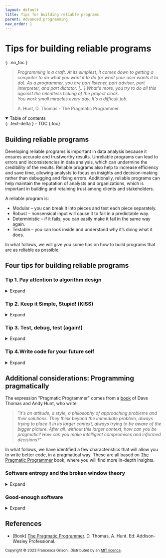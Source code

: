 ```yaml
---
layout: default
title: Tips for building reliable programs
parent: Advanced programming
nav_order: 1
---
```

# Tips for building reliable programs
{: .no_toc }


> *Programming is a craft. At its simplest, it comes down to getting a computer to do what you
want it to do (or what your user wants it to do). As a programmer, you are part listener, part
advisor, part interpreter, and part dictator. [...] What's more, you try to do all this against the relentless ticking
of the project clock.* \
> *You work small miracles every day. It's a difficult job.*
> 
> A. Hunt, D. Thomas - The Pragmatic Programmer.


<details open markdown="block">
  <summary>
    Table of contents
  </summary>
  {: .text-delta }
- TOC
{:toc}
</details>

## Building reliable programs

Developing reliable programs is important in data analysis because it ensures accurate and trustworthy results. Unreliable 
programs can lead to errors and inconsistencies in data analysis, which can undermine the credibility of the results. Reliable 
programs also help to increase efficiency and save time, allowing analysts to focus on insights and decision-making rather 
than debugging and fixing errors. Additionally, reliable programs can help maintain the reputation of analysts and organizations, 
which is important in building and retaining trust among clients and stakeholders.

A reliable program is:

- Modular – you can break it into pieces and test each piece separately.
- Robust – nonsensical input will cause it to fail in a predictable way.
- Deterministic – if it fails, you can easily make it fail in the same way again.
- Testable – you can look inside and understand why it’s doing what it does. 

In what follows, we will give you some tips on how to build programs that are as reliable as possible. 

## Four tips for building reliable programs

### Tip 1. Pay attention to algorithm design
<details close markdown="block">
  <summary>
    Expand
  </summary>

<img src="https://image.jimcdn.com/app/cms/image/transf/dimension=4000x3000:format=png/path/s29986025e909bb6f/image/i41a39f035fa11d70/version/1641979489/enough-design-upfront-vor-big-design-upfront.png" width=600>

<sup>Image credits [Agile Agreement](https://www.agileagreement.com/2020/07/21/enough-design-upfront-vor-big-design-upfront/)</sup>

Algorithm design is important because it determines how efficiently and accurately a program solves a problem. A well-designed 
algorithm can reduce the time and resources required to complete a task, improve the quality of results, and make programs more 
reliable and robust. In contrast, a poorly designed algorithm can result in errors, slow down program execution, and waste resources. 
Effective algorithm design involves understanding the problem requirements, choosing appropriate data structures and algorithms, 
and optimizing the algorithm for performance and accuracy. By focusing on algorithm design, developers can create more efficient 
and effective programs that provide better outcomes for users.

When it comes to algorithm design, there are many 'flavours' of it, that vary in terms of the level of planning and documentation involved:

**1. NDUF** (No Design Up Front).

NDUF is an approach to software development that focuses on creating software through a 
process of continuous iteration and feedback. This methodology is often used in Agile software development, 
where the emphasis is on delivering working software quickly and making changes in response to feedback.

Advantages:
   - Allows for flexibility and adaptation to changing requirements
   - Can be more efficient in delivering working software quickly
   - Can encourage collaboration and communication among team members

Disadvantages:
- May result in incomplete or inconsistent documentation
- Can lead to technical debt or code that is difficult to maintain over time
- May require more effort to ensure overall project cohesiveness

**2. EDUF** (Exploratory Design Up Front) 

EDUF is an approach that involves creating a high-level design for the software before 
development begins. This design is then used to guide the development process, with modifications made as necessary based 
on feedback and testing.

Advantages:
- Provides a clear plan for software development
- Can help identify potential issues early in the development process
- Allows for more efficient use of resources

Disadvantages:
- May lead to rigidity in the development process
- Can result in over-emphasis on planning and documentation rather than actual development
- May not be well-suited for projects with rapidly changing requirements

**3. BDUF** (Big Design Up Front) 

BDUF is an approach that involves creating a detailed design for the software before development 
begins. This design is then used to guide the development process, with little deviation from the original plan.

Advantages:
- Provides a comprehensive and detailed plan for software development
- Can help identify potential issues early in the development process
- Can ensure consistency in the development process

- Disadvantages:
- May lead to inflexibility in responding to changes in requirements
- Can result in over-emphasis on planning and documentation rather than actual development
- Can be time-consuming and resource-intensive

NDUF, EDUF, and BDUF each have their own set of advantages and disadvantages. The choice between these methodologies depends on the specific needs of the project and the team's preferences and capabilities. NDUF and EDUF are generally more suitable for projects with changing requirements, while BDUF is more suitable for projects with well-defined requirements that require a high level of planning and documentation.

</details>

### Tip 2. Keep it Simple, Stupid! (KISS)

<details close markdown="block">
  <summary>
    Expand
  </summary>

KISS (Keep It Simple, Stupid!) is a design principle noted by the U.S. Navy in the [1960s](https://en.wikipedia.org/wiki/KISS_principle#cite_note-TDal-1). 
According to the KISS principle, most systems work best if they are simple rather than complicated. 
Therefore, simplicity should be a key goal in design, while unnecessary complexity should be avoided.

As you code your next big project, ensure your programming is simple and clear to understand. The code should not give 
other human beings (or your future self 😉) difficulties when modifying or changing it.

These are some general guidelines on how to keep your code simple:
* *Keep it small.* Your methods need to be small (e.g., not exceeding 40-50 lines).
* *One-method-at-a-time.* Each method should solve only one problem.
* *Chunk your approach.* Make sure you’ve broken all the conditions you have in down into smaller blocks of codes.

Always Keep It Simple, Stupid (KISS) allows you and fellow programmers to identify bugs quickly. It also helps you modify and make further changes to the code. It is one of the most common lean principles in agile software engineering.

</details>

### Tip 3. Test, debug, test (again!)

<details close markdown="block">
  <summary>
    Expand
  </summary>

Testing and debugging are both essential parts of the software development process, which should always considered when writing code:

- *Testing* is the process of verifying that a piece of code works as expected. It involves running the code with a variety 
of inputs and checking that it produces the correct output. The purpose of testing is to catch errors early in the development process, 
before the code is deployed to users. Testing can be done manually, where a person manually tests the code, or automated, where 
a software tool is used to run tests automatically.
- *Debugging* is the process of finding and fixing errors in code. When a program doesn't work as expected, debugging helps 
identify the cause of the problem and make necessary changes to fix it. Debugging involves analyzing the code line-by-line 
to find where the error occurred and then making changes to the code to fix it. Debugging can be done with the help of a 
debugging tool or manually by adding print statements to track the code's execution.

Here are a few tips for you, to help test and debug your code
1. Always plan for debugging in your development process.
2. Test early and often. It helps to catch errors early in the development process and reduces the chances of bugs making their way into the final product. Test frequently, ideally after every major change.
3. Use automated testing tools if necessary. Automated testing tools can help streamline the testing process and catch errors more efficiently. 
Tools such as [pytest](https://docs.pytest.org/en/7.3.x/) and [unittest](https://docs.python.org/3/library/unittest.html) can be used to automate testing.
4. Break your code into manageable pieces: Breaking your code into smaller, manageable pieces makes it easier to debug and test. Modular code design helps to minimize the impact of errors, making them easier to detect and fix.
5. Don't assume anything. Don't assume that your code works as intended. Instead, test it and verify that it produces the expected results.

</details>

### Tip 4.Write code for your future self


<details close markdown="block">
  <summary>
    Expand
  </summary>

Writing code for one's future self is an important practice that can save time, reduce errors, and make software easier to maintain. 
Here are a few reasons why writing code with your future self in mind is so important:
- Code is often revisited: In most software projects, code is not written once and forgotten. Instead, it is often revisited 
multiple times for updates, bug fixes, or new features. When you write code with your future self in mind, you are creating a more efficient, effective workflow for your future self to work with.
- Reducing cognitive load: When we write code, we often do it in a way that makes sense to us at the time. However, 
when we revisit that code weeks, months, or even years later, we may have trouble remembering what we were thinking at the time. By writing code that is easy to read and understand, you are reducing the cognitive load on your future self.
- Saving time: By writing clean, modular, and well-documented code, you can save time in the long run. When you need to make
updates or add new features, you can easily find the code you need and understand how it works. This can save you time in the long run and prevent unnecessary delays.
- Easier collaboration: If you are working on a project with others, writing code with your future self in mind can also
make it easier for your teammates to work with. By making your code more readable and understandable, you are reducing the chances of misunderstandings and errors.


<img src="https://cdn.vox-cdn.com/thumbor/iXlaC9fjNJ0XBV3t7_qNLBKBol8=/148x0:1768x1215/1200x800/filters:focal(148x0:1768x1215)/cdn.vox-cdn.com/uploads/chorus_image/image/46650366/bttf.0.0.png" width=600>

Overall, writing code with your future self in mind is a good habit to develop. By doing so, you can create more efficient, maintainable, and effective software that will save you time and effort in the long run.

</details>

## Additional considerations: Programming pragmatically

The expression "Pragmatic Programmer" comes from a [book](https://pragprog.com/titles/tpp20/the-pragmatic-programmer-20th-anniversary-edition/) 
of Dave Thomas and Andy Hunt, who write:
> *"it's an attitude, a style, a philosophy of approaching problems and their solutions. They think beyond the immediate problem,
always trying to place it in its larger context, always trying to be aware of the bigger picture.
After all, without this larger context, how can you be pragmatic? How can you make
intelligent compromises and informed decisions?"*

In what follows, we have identified a few characteristics that will allow you to write better code, in a pragmatical way. These are all based on [The Pragmatic Programmer](https://pragprog.com/titles/tpp20/the-pragmatic-programmer-20th-anniversary-edition/) 
book, where you will find more in-depth insights. 

### Software entropy and the broken window theory

<details close markdown="block">
  <summary>
    Expand
  </summary>


Like the well-known concept in physics, also software can experience entropy. 
The excessive increase of disorder in a piece of software is often referred to as "[software rot](https://en.wikipedia.org/wiki/Software_rot)".

Despite plans and efforts, a project can experience ruin and decay. Yet there are other
projects that, despite enormous difficulties, complexity and constant setbacks, still manage to not rot. 
What makes the difference?

**The broken window theory.** The state of buildings in urban areas can vary greatly, with some being well-maintained and aesthetically pleasing, 
while others are decaying. The reason for this discrepancy has been explored by experts in the field 
of urban decay and crime, who have uncovered a fascinating catalyst that can rapidly lead to the destruction and 
abandonment of a once-inhabited building -- *a broken window*. When a broken window is left unrepaired for an extended 
period, it can create a feeling of neglect among the building's occupants. 
This can lead to a perception that the authorities responsible for the building don't care about its upkeep. 
As a result, other windows may get broken, littering may occur, and graffiti may appear, eventually causing severe structural damage. 
In a short span of time, the owner may lose interest in repairing the building, and the initial perception of neglect becomes an undeniable reality.

The "Broken Window Theory" has inspired Police departments in large cities to address small issues and minor offenses
to prevent serious crime by addressing minor offenses. This approach has proven successful in practice as cracking down 
on small infractions such as broken windows and graffiti has led to a decrease in major crimes.

<p align="center">
<img src="https://img.rawpixel.com/s3fs-private/rawpixel_images/website_content/px855684-image-kwyo946a.jpg?w=800&dpr=1&fit=default&crop=default&q=65&vib=3&con=3&usm=15&bg=F4F4F3&ixlib=js-2.2.1&s=314279ca4d66375ffbe75e40ec35db27" width=450>
</p>

The "Broken Window Theory" also applies to software. Repair every "broken window," whether it be a flawed design, incorrect decision, 
or subpar code, as soon as it's identified. In case there's inadequate time to fix it properly, consider boarding it up. 
A possible solution could be to comment out the faulty code, exhibit a "Not Implemented" message, or replace it with dummy data. 
Taking prompt action will prevent further damage and convey your proactivity in resolving issues. Neglecting to fix these
"broken windows" could lead to a rapid deterioration of an otherwise clean and functional system. 
Although there are other factors that could cause software decay, neglect is the leading contributor to its acceleration.

**...Don't allow entropy to triumph.**

</details>

### Good-enough software
<details close markdown="block">
  <summary>
    Expand
  </summary>

> *Perfect Python software, so elusive and rare,\
A goal we all strive for, yet it's never quite there.\
Bugs and errors, they crop up with ease,\
As we try to make our code work with expertise.*
>
>*We spend hours debugging, fixing and tweaking,\
Hoping for a result that's flawless and speaking,\
To the needs of our users, who expect nothing less,\
But perfection is fleeting, and we must confess,\
That the pursuit of it is what drives us ahead,\
To make software that's better than what we had.*
> 
> Poem written by [ChatGPT](https://openai.com/blog/chatgpt).


Accept that perfect software does not exist. 
In his [seminal paper](https://ieeexplore.ieee.org/abstract/document/382191), Ed Yourdon suggested that programmers can strive to produce software 
that meets the needs of users, future maintainers, and themselves, without necessarily striving for *absolute perfection* but rather
finding a trade-off that is "good enough". This approach<sup>*</sup> can lead to increased productivity, and more effective 
software, as shorter development periods can facilitate more frequent feedback from users.

1. *Involve users in the trade-off.* Always ask yourself how good is good for the envisioned community of users and the 
problem you are tackling. People often would rather use code with some rough edges today than wait a year for the hyper-refined version.
So, don't be a perfectionist and publish your GitHub repo! If you give your users something to play with early, their feedback
will often lead you to a better final version.
2. *Know When to Stop.* It is better to resist the temptation to over-embellish or refine a well-designed program. Instead, 
it can be beneficial to allow the code to speak for itself and exist independently for a time, even if it is not perfect.
It's natural to want to perfect our work, but sometimes it's best to move on and trust in the inherent strength of the software. Don't worry: it
could never be perfect.
3. *Accept that we live an imperfect world* and act accordingly when writing your code. See the 
[Developing code in an imperfect world](#developing-code-in-an-imperfect-world) section below.

<sup>*</sup> <u>NB!</u> The concept of "good enough" does not rule out the quality, reliability and functionality of the produced code, as well as the
requirements of the users/problem at hand. 

</details>

## References
* [Book]    [The Pragmatic Programmer](https://pragprog.com/titles/tpp20/the-pragmatic-programmer-20th-anniversary-edition/). D. Thomas, 
A. Hunt. Ed: Addison-Wesley Professional. 

<sub>Copyright &copy; 2023 Francesca Grisoni. Distributed by an [MIT licence](LICENSE).</sub>

